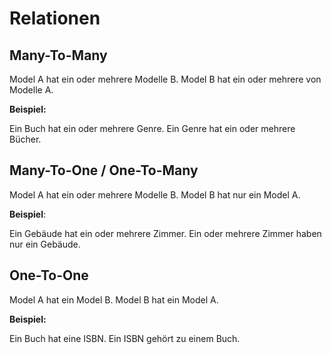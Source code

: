 # Relationen

## Many-To-Many

Model A hat ein oder mehrere Modelle B.
Model B hat ein oder mehrere von Modelle A.

**Beispiel:**

Ein Buch hat ein oder mehrere Genre.
Ein Genre hat ein oder mehrere Bücher.

## Many-To-One / One-To-Many

Model A hat ein oder mehrere Modelle B.
Model B hat nur ein Model A.

**Beispiel**:

Ein Gebäude hat ein oder mehrere Zimmer.
Ein oder mehrere Zimmer haben nur ein Gebäude.

## One-To-One

Model A hat ein Model B.
Model B hat ein Model A.

**Beispiel:**

Ein Buch hat eine ISBN.
Ein ISBN gehört zu einem Buch.
